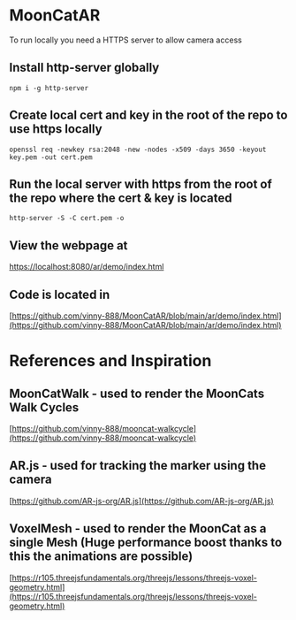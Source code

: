 # MoonCatAR

To run locally you need a HTTPS server to allow camera access

## Install http-server globally

`npm i -g http-server`

## Create local cert and key in the root of the repo to use https locally

`openssl req -newkey rsa:2048 -new -nodes -x509 -days 3650 -keyout key.pem -out cert.pem`

## Run the local server with https from the root of the repo where the cert & key is located

`http-server -S -C cert.pem -o`

## View the webpage at 

[https://localhost:8080/ar/demo/index.html](https://localhost:8080/ar/demo/index.html)

## Code is located in 

[https://github.com/vinny-888/MoonCatAR/blob/main/ar/demo/index.html](https://github.com/vinny-888/MoonCatAR/blob/main/ar/demo/index.html)

# References and Inspiration

## MoonCatWalk - used to render the MoonCats Walk Cycles

[https://github.com/vinny-888/mooncat-walkcycle](https://github.com/vinny-888/mooncat-walkcycle)

## AR.js - used for tracking the marker using the camera

[https://github.com/AR-js-org/AR.js](https://github.com/AR-js-org/AR.js)


## VoxelMesh - used to render the MoonCat as a single Mesh (Huge performance boost thanks to this the animations are possible)

[https://r105.threejsfundamentals.org/threejs/lessons/threejs-voxel-geometry.html](https://r105.threejsfundamentals.org/threejs/lessons/threejs-voxel-geometry.html)
